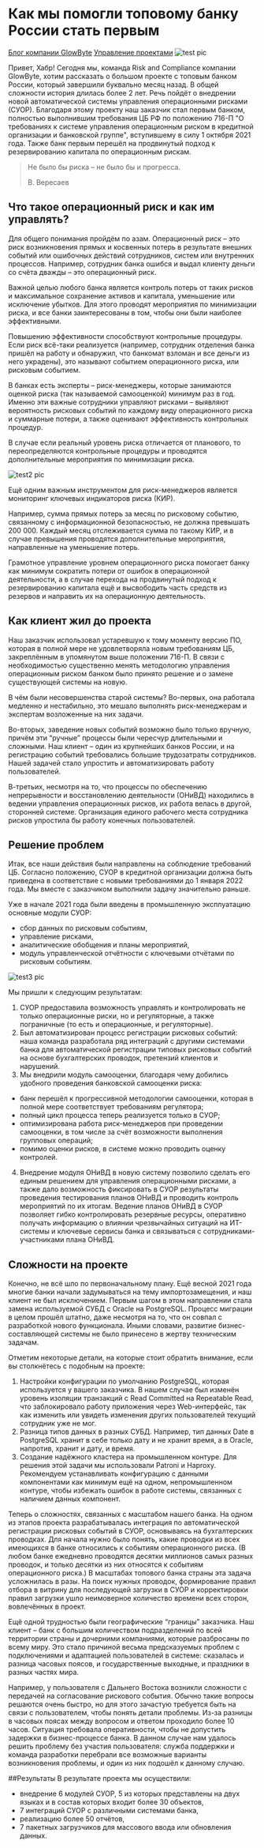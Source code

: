 # Как мы помогли топовому банку России стать первым
[Блог компании GlowByte](https://habr.com/ru/company/glowbyte/blog/) [Управление проектами](https://habr.com/ru/hub/pm/)
![test pic](/img/pervyi.png)

Привет, Хабр! Сегодня мы, команда Risk and Compliance компании GlowByte, хотим рассказать о большом проекте с топовым банком России, который завершили буквально месяц назад. В общей сложности история длилась более 2 лет. Речь пойдёт о внедрении новой автоматической системы управления операционными рисками (СУОР). Благодаря этому проекту наш заказчик стал первым банком, полностью выполнившим требования ЦБ РФ по положению 716-П "О требованиях к системе управления операционным риском в кредитной организации и банковской группе", вступившему в силу 1 октября 2021 года. Также банк первым перешёл на продвинутый подход к резервированию капитала по операционным рискам.
> Не было бы риска – не было бы и прогресса.
> 
> В. Вересаев
## Что такое операционный риск и как им управлять?
Для общего понимания пройдём по азам. Операционный риск – это риск возникновения прямых и косвенных потерь в результате внешних событий или ошибочных действий сотрудников, систем или внутренних процессов. Например, сотрудник банка ошибся и выдал клиенту деньги со счёта дважды – это операционный риск.

Важной целью любого банка является контроль потерь от таких рисков и максимальное сохранение активов и капитала, уменьшение или исключение убытков. Для этого проводят мероприятия по минимизации риска, и все банки заинтересованы в том, чтобы они были наиболее эффективными. 

Повышению эффективности способствуют контрольные процедуры. Если риск всё-таки реализуется (например, сотрудник отделения банка пришёл на работу и обнаружил, что банкомат взломан и все деньги из него украдены), это называют событием операционного риска, или рисковым событием. 

В банках есть эксперты – риск-менеджеры, которые занимаются оценкой риска (так называемой самооценкой) минимум раз в год. Именно эти важные сотрудники управляют рисками – выявляют вероятность рисковых событий по каждому виду операционного риска и суммарные потери, а также оценивают эффективность контрольных процедур. 

В случае если реальный уровень риска отличается от планового, то переопределяются контрольные процедуры и проводятся дополнительные мероприятия по минимизации риска.

![test2 pic](/img/2.png)

Ещё одним важным инструментом для риск-менеджеров является мониторинг ключевых индикаторов риска (КИР). 

Например, сумма прямых потерь за месяц по рисковому событию, связанному с информационной безопасностью, не должна превышать 200 000. Каждый месяц отслеживается сумма по такому КИР, и в случае превышения проводятся дополнительные мероприятия, направленные на уменьшение потерь.

Грамотное управление уровнем операционного риска помогает банку как минимум сократить потери от ошибок в операционной деятельности, а в случае перехода на продвинутый подход к резервированию капитала ещё и высвободить часть средств из резервов и направить их на операционную деятельность.

## Как клиент жил до проекта

Наш заказчик использовал устаревшую к тому моменту версию ПО, которая в полной мере не удовлетворяла новым требованиям ЦБ, закреплённым в упомянутом выше положении 716-П. В связи с необходимостью существенно менять методологию управления операционным риском банком было принято решение и о замене существующей системы на новую.

В чём были несовершенства старой системы? Во-первых, она работала медленно и нестабильно, это мешало выполнять риск-менеджерам и экспертам возложенные на них задачи. 

Во-вторых, заведение новых событий возможно было только вручную, причём эти “ручные” процессы были чересчур длительными и сложными. Наш клиент – один из крупнейших банков России, и на регистрацию событий требовались большие трудозатраты сотрудников. Нашей задачей стало упростить и автоматизировать работу пользователей. 

В-третьих, несмотря на то, что процессы по обеспечению непрерывности и восстановлению деятельности (ОНиВД) находились в ведении управления операционных рисков, их работа велась в другой, сторонней системе. Организация единого рабочего места сотрудника рисков упростила бы работу конечных пользователей.

## Решение проблем

Итак, все наши действия были направлены на соблюдение требований ЦБ. Согласно положению, СУОР в кредитной организации должна быть приведена в соответствие с новыми требованиями до 1 января 2022 года. Мы вместе с заказчиком выполнили задачу значительно раньше. 

Уже в начале 2021 года были введены в промышленную эксплуатацию основные модули СУОР:
* сбор данных по рисковым событиям, 
* управление рисками, 
* аналитические обобщения и планы мероприятий,
* модуль управленческой отчётности с ключевыми отчётами по рисковым событиям. 

![test3 pic](/img/3.jpg)

Мы пришли к следующим результатам:

1. СУОР предоставила возможность управлять и контролировать не только операционные риски, но и регуляторные, а также пограничные (то есть и операционные, и регуляторные).
2. Был автоматизирован процесс регистрации рисковых событий: наша команда разработала ряд интеграций с другими системами банка для автоматической регистрации типовых рисковых событий на основе бухгалтерских проводок, претензий клиентов и нарушений. 
3. Мы внедрили модуль самооценки, благодаря чему добились удобного проведения банковской самооценки риска:

* банк перешёл к прогрессивной методологии самооценки, которая в полной мере соответствует требованиям регулятора;
* полный цикл процесса теперь реализуется только в СУОР;
* оптимизирована работа риск-менеджеров при проведении самооценки, в том числе за счёт возможности выполнения групповых операций;
* помимо оценки рисков, в системе можно проводить оценку контролей.

4. Внедрение модуля ОНиВД в новую систему позволило сделать его единым решением для управления операционными рисками, а также дало возможность фиксировать в СУОР результаты проведения тестирования планов ОНиВД и проводить контроль мероприятий по их итогам. Ведение планов ОНиВД в СУОР позволяет гибко контролировать резервные ресурсы, оперативно получать информацию о влиянии чрезвычайных ситуаций на ИТ-системы и ключевые сервисы банка и связываться с сотрудниками-участниками плана ОНиВД.

## Сложности на проекте 

Конечно, не всё шло по первоначальному плану. Ещё весной 2021 года многие банки начали задумываться на тему импортозамещения, и наш клиент не был исключением. Первым шагом в этом направлении стала замена используемой СУБД с Oracle на PostgreSQL. Процесс миграции в целом прошёл штатно, даже несмотря на то, что он совпал с разработкой нового функционала. Иными словами, развитие бизнес-составляющей системы не было принесено в жертву техническим задачам. 

Отметим некоторые детали, на которые стоит обратить внимание, если вы столкнётесь с подобным на проекте:  
1. Настройки конфигурации по умолчанию PostgreSQL, которая используется у вашего заказчика. В нашем случае был изменён уровень изоляции транзакций с Read Committed на Repeatable Read, что заблокировало работу приложения через Web-интерфейс, так как изменить или увидеть изменения других пользователей текущий сотрудник уже не мог. 
2. Разница типов данных в разных СУБД. Например, тип данных Date в PostgreSQL хранит в себе только дату и не хранит время, а в Oracle, напротив, хранит и дату, и время.
3. Создание надёжного кластера на промышленном контуре. Для решения этой задачи мы использовали Patroni и Haproxy. Рекомендуем устанавливать конфигурацию с данными компонентами как минимум ещё на одном, непромышленном контуре, чтобы избежать ошибок в работе системы, связанных с наличием данных компонент.

Теперь о сложностях, связанных с масштабом нашего банка. На одном из этапов проекта разрабатывалась интеграция по автоматической регистрации рисковых событий в СУОР, основываясь на бухгалтерских проводках. Для начала нужно было понять, какие проводки из всех имеющихся в банке относились к событиям операционного риска. (В любом банке ежедневно проводятся десятки миллионов самых разных проводок, и только десятки из них относятся к событиям операционного риска.) В масштабах топового банка страны эта задача усложнилась в разы. На поиск нужных проводок, формирование правил отбора в витрину для последующей загрузки в СУОР и корректировки правил загрузки ушло неимоверное количество времени всех сторон, вовлечённых в проект. 

Ещё одной трудностью были географические “границы” заказчика. Наш клиент – банк с большим количеством подразделений по всей территории страны и дочерними компаниями, которые разбросаны по всему миру. Это стало причиной весьма предсказуемых проблем с подключениями и адаптацией пользователей в системе: сказалась и разница часовых поясов, и государственные выходные, и праздники в разных частях мира. 

Например, у пользователя с Дальнего Востока возникли сложности с передачей на согласование рискового события. Обычно такие вопросы решаются очень быстро, но для этого зачастую требуется быть на связи с пользователем, чтобы понять детали проблемы. Из-за разницы в часовых поясах между вопросом и ответом проходило более 10 часов. Ситуация требовала оперативности, чтобы не допустить задержки в бизнес-процессе банка. В данном случае нам удалось решить проблему без участия пользователя: служба поддержки и команда разработки перебрали все возможные варианты возникновения проблемы, и один из них подошёл к данному случаю. 

##Результаты
В результате проекта мы осуществили:
* внедрение 6 модулей СУОР, 5 из которых представлены на двух языках и в состав которых входит более 30 объектов, 
* 7 интеграций СУОР с различными системами банка,
* реализацию более 50 отчётов,
* 7 пакетных загрузчиков для массового ввода или обновления данных.

